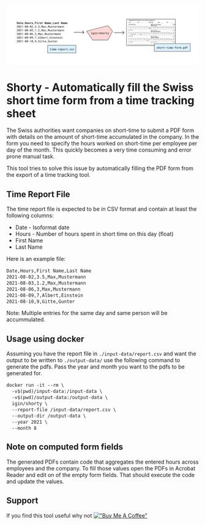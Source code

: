![Shorty Overview](./overview.png)

# Shorty - Automatically fill the Swiss short time form from a time tracking sheet

The Swiss authorities want companies on short-time to submit a PDF form with details
on the amount of short-time accumulated in the company. In the form you need to specify
the hours worked on short-time per employee per day of the month. This quickly becomes
a very time consuming and error prone manual task. 

This tool tries to solve this issue by automatically filling the PDF form from the export
of a time tracking tool.

## Time Report File

The time report file is expected to be in CSV format and contain at least the following columns:

* Date - Isoformat date
* Hours - Number of hours spent in short time on this day (float)
* First Name
* Last Name

Here is an example file:

```
Date,Hours,First Name,Last Name
2021-08-02,3.5,Max,Mustermann
2021-08-03,1.2,Max,Mustermann
2021-08-06,3,Max,Mustermann
2021-08-09,7,Albert,Einstein
2021-08-10,9,Gitte,Gunter
```

Note: Multiple entries for the same day and same person will be accummulated. 

## Usage using docker

Assuming you have the report file in `./input-data/report.csv` and want the output to be written to `./output-data/`
use the following command to generate the pdfs. Pass the year and month you want to the pdfs to be generated for.

```
docker run -it --rm \
  -v$(pwd)/input-data:/input-data \
  -v$(pwd)/output-data:/output-data \
  igin/shorty \
  --report-file /input-data/report.csv \
  --output-dir /output-data \
  --year 2021 \
  --month 8
```

## Note on computed form fields

The generated PDFs contain code that aggregates the entered hours across employees and the company.
To fill those values open the PDFs in Acrobat Reader and edit on of the empty form fields. That should
execute the code and update the values.

## Support

If you find this tool useful why not [!["Buy Me A Coffee"](https://www.buymeacoffee.com/assets/img/custom_images/orange_img.png)](https://www.buymeacoffee.com/XgyU1H3)





